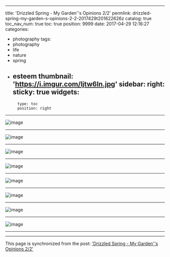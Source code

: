 
---
title: 'Drizzled Spring - My Garden''s Opinions 2/2'
permlink: drizzled-spring-my-garden-s-opinions-2-2-2017429t201622626z
catalog: true
toc_nav_num: true
toc: true
position: 9999
date: 2017-04-29 12:16:27
categories:
- photography
tags:
- photography
- life
- nature
- spring
- esteem
thumbnail: 'https://i.imgur.com/ljtw6ln.jpg'
sidebar:
    right:
        sticky: true
widgets:
    -
        type: toc
        position: right
---


![image](https://i.imgur.com/ljtw6ln.jpg)<hr> ![image](https://i.imgur.com/mXUjZis.jpg)<hr> ![image](https://i.imgur.com/972CW0f.jpg)<hr> ![image](https://i.imgur.com/ZPGPLU1.jpg)<hr> ![image](https://i.imgur.com/CAZ1d2z.jpg)<hr> ![image](https://i.imgur.com/CeJY76o.jpg)<hr> ![image](https://i.imgur.com/TWADezs.jpg) <hr>![image](https://i.imgur.com/oCufYA7.jpg)<hr>

- - -

This page is synchronized from the post: ['Drizzled Spring - My Garden''s Opinions 2/2'](https://steemit.com/@deanliu/drizzled-spring-my-garden-s-opinions-2-2-2017429t201622626z)

